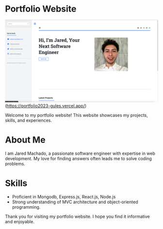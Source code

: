 # Portfolio Website

![Website screenshot](images/website.png)(https://portfolio2023-gules.vercel.app/)

Welcome to my portfolio website! This website showcases my projects, skills, and experiences.

# About Me

I am Jared Machado, a passionate software engineer with
expertise in web development. My love for finding answers often leads me to solve coding problems.

# Skills

- Proficient in Mongodb, Express.js, React.js, Node.js
- Strong understanding of MVC architecture and object-oriented programming.

Thank you for visiting my portfolio website. I hope you find it informative and enjoyable.
